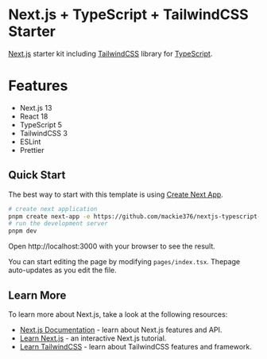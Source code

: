 # Next.js + TypeScript + TailwindCSS Starter

[Next.js](https://nextjs.org) starter kit including [TailwindCSS](https://tailwindcss.com) library for [TypeScript](https://www.typescriptlang.org/).

# Features

- Next.js 13
- React 18
- TypeScript 5
- TailwindCSS 3
- ESLint
- Prettier

## Quick Start

The best way to start with this template is using [Create Next App](https://nextjs.org/docs/api-reference/create-next-app).

```sh
# create next application
pnpm create next-app -e https://github.com/mackie376/nextjs-typescript-tailwindcss-starter
# run the development server
pnpm dev
```

Open http://localhost:3000 with your browser to see the result.

You can start editing the page by modifying `pages/index.tsx`. Thepage auto-updates as you edit the file.

## Learn More

To learn more about Next.js, take a look at the following resources:

- [Next.js Documentation](https://nextjs.org/docs) - learn about Next.js features and API.
- [Learn Next.js](https://nextjs.org/learn) - an interactive Next.js tutorial.
- [Learn TailwindCSS](https://tailwindcss.com/docs/installation) - learn about TailwindCSS features and framework.

